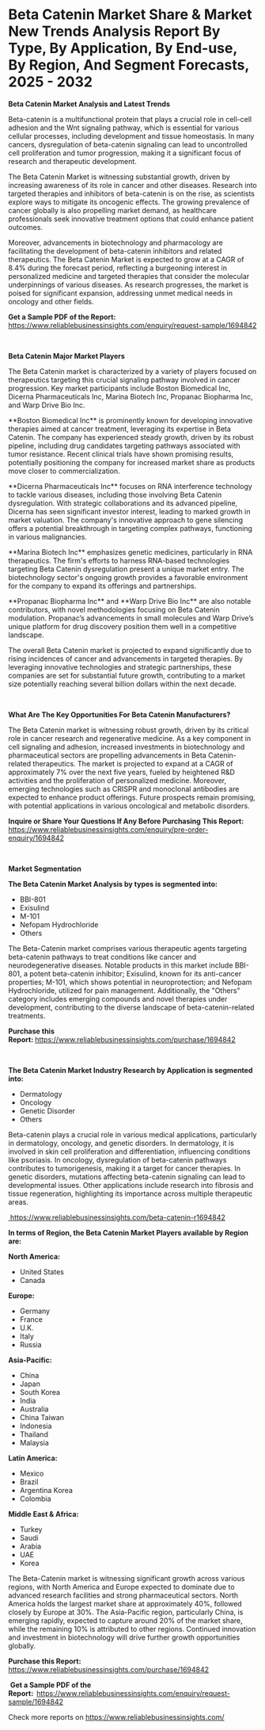 <p><h1>Beta Catenin Market Share & Market New Trends Analysis Report By Type, By Application, By End-use, By Region, And Segment Forecasts, 2025 - 2032</h1></p><p><strong>Beta Catenin Market Analysis and Latest Trends</strong></p>
<p><p>Beta-catenin is a multifunctional protein that plays a crucial role in cell-cell adhesion and the Wnt signaling pathway, which is essential for various cellular processes, including development and tissue homeostasis. In many cancers, dysregulation of beta-catenin signaling can lead to uncontrolled cell proliferation and tumor progression, making it a significant focus of research and therapeutic development.</p><p>The Beta Catenin Market is witnessing substantial growth, driven by increasing awareness of its role in cancer and other diseases. Research into targeted therapies and inhibitors of beta-catenin is on the rise, as scientists explore ways to mitigate its oncogenic effects. The growing prevalence of cancer globally is also propelling market demand, as healthcare professionals seek innovative treatment options that could enhance patient outcomes.</p><p>Moreover, advancements in biotechnology and pharmacology are facilitating the development of beta-catenin inhibitors and related therapeutics. The Beta Catenin Market is expected to grow at a CAGR of 8.4% during the forecast period, reflecting a burgeoning interest in personalized medicine and targeted therapies that consider the molecular underpinnings of various diseases. As research progresses, the market is poised for significant expansion, addressing unmet medical needs in oncology and other fields.</p></p>
<p><strong>Get a Sample PDF of the Report:&nbsp;</strong> <a href="https://www.reliablebusinessinsights.com/enquiry/request-sample/1694842?utm_campaign=3003&utm_medium=2&utm_source=Github&utm_content=ia&utm_term=08032025&utm_id=beta-catenin">https://www.reliablebusinessinsights.com/enquiry/request-sample/1694842</a></p>
<p>&nbsp;</p>
<p><strong>Beta Catenin Major Market Players</strong></p>
<p><p>The Beta Catenin market is characterized by a variety of players focused on therapeutics targeting this crucial signaling pathway involved in cancer progression. Key market participants include Boston Biomedical Inc, Dicerna Pharmaceuticals Inc, Marina Biotech Inc, Propanac Biopharma Inc, and Warp Drive Bio Inc.</p><p>**Boston Biomedical Inc** is prominently known for developing innovative therapies aimed at cancer treatment, leveraging its expertise in Beta Catenin. The company has experienced steady growth, driven by its robust pipeline, including drug candidates targeting pathways associated with tumor resistance. Recent clinical trials have shown promising results, potentially positioning the company for increased market share as products move closer to commercialization.</p><p>**Dicerna Pharmaceuticals Inc** focuses on RNA interference technology to tackle various diseases, including those involving Beta Catenin dysregulation. With strategic collaborations and its advanced pipeline, Dicerna has seen significant investor interest, leading to marked growth in market valuation. The company's innovative approach to gene silencing offers a potential breakthrough in targeting complex pathways, functioning in various malignancies.</p><p>**Marina Biotech Inc** emphasizes genetic medicines, particularly in RNA therapeutics. The firm's efforts to harness RNA-based technologies targeting Beta Catenin dysregulation present a unique market entry. The biotechnology sector's ongoing growth provides a favorable environment for the company to expand its offerings and partnerships.</p><p>**Propanac Biopharma Inc** and **Warp Drive Bio Inc** are also notable contributors, with novel methodologies focusing on Beta Catenin modulation. Propanac’s advancements in small molecules and Warp Drive’s unique platform for drug discovery position them well in a competitive landscape.</p><p>The overall Beta Catenin market is projected to expand significantly due to rising incidences of cancer and advancements in targeted therapies. By leveraging innovative technologies and strategic partnerships, these companies are set for substantial future growth, contributing to a market size potentially reaching several billion dollars within the next decade.</p></p>
<p>&nbsp;</p>
<p><strong>What Are The Key Opportunities For Beta Catenin Manufacturers?</strong></p>
<p><p>The Beta Catenin market is witnessing robust growth, driven by its critical role in cancer research and regenerative medicine. As a key component in cell signaling and adhesion, increased investments in biotechnology and pharmaceutical sectors are propelling advancements in Beta Catenin-related therapeutics. The market is projected to expand at a CAGR of approximately 7% over the next five years, fueled by heightened R&D activities and the proliferation of personalized medicine. Moreover, emerging technologies such as CRISPR and monoclonal antibodies are expected to enhance product offerings. Future prospects remain promising, with potential applications in various oncological and metabolic disorders.</p></p>
<p><strong>Inquire or Share Your Questions If Any Before Purchasing This Report:</strong> <a href="https://www.reliablebusinessinsights.com/enquiry/pre-order-enquiry/1694842?utm_campaign=3003&utm_medium=2&utm_source=Github&utm_content=ia&utm_term=08032025&utm_id=beta-catenin">https://www.reliablebusinessinsights.com/enquiry/pre-order-enquiry/1694842</a></p>
<p>&nbsp;</p>
<p><strong>Market Segmentation</strong></p>
<p><strong>The Beta Catenin Market Analysis by types is segmented into:</strong></p>
<p><ul><li>BBI-801</li><li>Exisulind</li><li>M-101</li><li>Nefopam Hydrochloride</li><li>Others</li></ul></p>
<p><p>The Beta-Catenin market comprises various therapeutic agents targeting beta-catenin pathways to treat conditions like cancer and neurodegenerative diseases. Notable products in this market include BBI-801, a potent beta-catenin inhibitor; Exisulind, known for its anti-cancer properties; M-101, which shows potential in neuroprotection; and Nefopam Hydrochloride, utilized for pain management. Additionally, the "Others" category includes emerging compounds and novel therapies under development, contributing to the diverse landscape of beta-catenin-related treatments.</p></p>
<p><strong>Purchase this Report:&nbsp;</strong><a href="https://www.reliablebusinessinsights.com/purchase/1694842?utm_campaign=3003&utm_medium=2&utm_source=Github&utm_content=ia&utm_term=08032025&utm_id=beta-catenin">https://www.reliablebusinessinsights.com/purchase/1694842</a></p>
<p>&nbsp;</p>
<p><strong>The Beta Catenin Market Industry Research by Application is segmented into:</strong></p>
<p><ul><li>Dermatology</li><li>Oncology</li><li>Genetic Disorder</li><li>Others</li></ul></p>
<p><p>Beta-catenin plays a crucial role in various medical applications, particularly in dermatology, oncology, and genetic disorders. In dermatology, it is involved in skin cell proliferation and differentiation, influencing conditions like psoriasis. In oncology, dysregulation of beta-catenin pathways contributes to tumorigenesis, making it a target for cancer therapies. In genetic disorders, mutations affecting beta-catenin signaling can lead to developmental issues. Other applications include research into fibrosis and tissue regeneration, highlighting its importance across multiple therapeutic areas.</p></p>
<p><a href="https://www.reliablebusinessinsights.com/beta-catenin-r1694842?utm_campaign=3003&utm_medium=2&utm_source=Github&utm_content=ia&utm_term=08032025&utm_id=beta-catenin">&nbsp;https://www.reliablebusinessinsights.com/beta-catenin-r1694842</a></p>
<p><strong>In terms of Region, the Beta Catenin Market Players available by Region are:</strong></p>
<p>
    <p> <strong> North America: </strong>
        <ul>
            <li>United States</li>
            <li>Canada</li>
        </ul>
        </p> 
    <p> <strong> Europe: </strong>
        <ul>
            <li>Germany</li>
            <li>France</li>
            <li>U.K.</li>
            <li>Italy</li>
            <li>Russia</li>
        </ul>
        </p> 
    <p> <strong> Asia-Pacific: </strong>
        <ul>
            <li>China</li>
            <li>Japan</li>
            <li>South Korea</li>
            <li>India</li>
            <li>Australia</li>
            <li>China Taiwan</li>
            <li>Indonesia</li>
            <li>Thailand</li>
            <li>Malaysia</li>
        </ul>
        </p> 
    <p> <strong> Latin America: </strong>
        <ul>
            <li>Mexico</li>
            <li>Brazil</li>
            <li>Argentina Korea</li>
            <li>Colombia</li>
        </ul>
        </p> 
    <p> <strong> Middle East & Africa: </strong>
        <ul>
            <li>Turkey</li>
            <li>Saudi</li>
            <li>Arabia</li>
            <li>UAE</li>
            <li>Korea</li>
        </ul>
    </p>
    </p>
<p><p>The Beta-Catenin market is witnessing significant growth across various regions, with North America and Europe expected to dominate due to advanced research facilities and strong pharmaceutical sectors. North America holds the largest market share at approximately 40%, followed closely by Europe at 30%. The Asia-Pacific region, particularly China, is emerging rapidly, expected to capture around 20% of the market share, while the remaining 10% is attributed to other regions. Continued innovation and investment in biotechnology will drive further growth opportunities globally.</p></p>
<p><strong>Purchase this Report: </strong><a href="https://www.reliablebusinessinsights.com/purchase/1694842?utm_campaign=3003&utm_medium=2&utm_source=Github&utm_content=ia&utm_term=08032025&utm_id=beta-catenin">https://www.reliablebusinessinsights.com/purchase/1694842</a></p>
<p>&nbsp;<strong>Get a Sample PDF of the Report:&nbsp;&nbsp;</strong><a href="https://www.reliablebusinessinsights.com/enquiry/request-sample/1694842?utm_campaign=3003&utm_medium=2&utm_source=Github&utm_content=ia&utm_term=08032025&utm_id=beta-catenin">https://www.reliablebusinessinsights.com/enquiry/request-sample/1694842</a></p>
<p><strong></strong></p>
<p>Check more reports on <a href="https://www.reliablebusinessinsights.com/?utm_campaign=3003&utm_medium=2&utm_source=Github&utm_content=ia&utm_term=08032025&utm_id=beta-catenin">https://www.reliablebusinessinsights.com/</a></p>